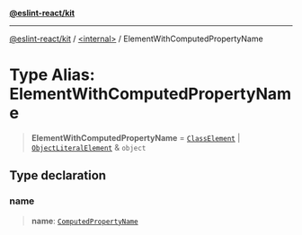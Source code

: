[**@eslint-react/kit**](../../README.md)

***

[@eslint-react/kit](../../README.md) / [\<internal\>](../README.md) / ElementWithComputedPropertyName

# Type Alias: ElementWithComputedPropertyName

> **ElementWithComputedPropertyName** = [`ClassElement`](../interfaces/ClassElement.md) \| [`ObjectLiteralElement`](../interfaces/ObjectLiteralElement.md) & `object`

## Type declaration

### name

> **name**: [`ComputedPropertyName`](../interfaces/ComputedPropertyName.md)
